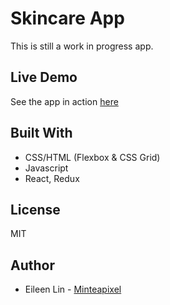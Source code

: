 # Skincare App
This is still a work in progress app.

## Live Demo
See the app in action [here](https://google.com/)

## Built With
- CSS/HTML (Flexbox & CSS Grid)
- Javascript
- React, Redux

## License
MIT

## Author
* Eileen Lin - [Minteapixel](https://github.com/minteapixel/)

